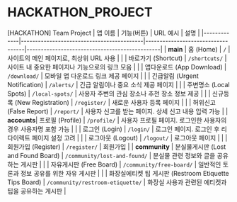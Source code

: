 # HACKATHON_PROJECT
[HACKATHON] Team Project
| 앱 이름     | 기능(버튼)                                 | URL 예시                          | 설명                                          |
|-------------|-------------------------------------------|-----------------------------------|-----------------------------------------------|
| **main**    | 홈 (Home)                                 | `/`                               | 사이트의 메인 페이지로, 최상위 URL 사용       |
|             | 바로가기 (Shortcut)                       | `/shortcuts/`                     | 사이트 내 중요한 페이지나 기능으로의 링크 모음 |
|             | 앱다운로드 (App Download)                 | `/download/`                      | 모바일 앱 다운로드 링크 제공 페이지           |
|             | 긴급알림 (Urgent Notification)            | `/alerts/`                        | 긴급 알림이나 중요 소식 제공 페이지           |
|             | 주변명소 (Local Spots)                    | `/local-spots/`                   | 사용자 주변의 관심 장소나 추천 장소 정보 제공  |
|             | 신규등록 (New Registration)               | `/register/`                      | 새로운 사용자 등록 페이지                     |
|             | 허위신고 (False Report)                   | `/report/`                        | 사용자 신고를 받는 페이지. 상세 신고 내용 입력 가능 |
| **accounts**| 프로필 (Profile)                          | `/profile/`                       | 사용자 프로필 페이지. 로그인한 사용자의 경우 사용자명 포함 가능 |
|             | 로그인 (Login)                            | `/login/`                         | 로그인 페이지. 로그인 후 리다이렉트 페이지 설정 고려 |
|             | 로그아웃 (Logout)                         | `/logout/`                         | 로그아웃 페이지                     |
|             | 회원가입 (Register)                      | `/register/`                        | 회원가입 |
| **community** | 분실물게시판 (Lost and Found Board)    | `/community/lost-and-found/`      | 분실물 관련 정보와 글을 공유하는 게시판        |
|             | 자유게시판 (Free Board)                   | `/community/free-board/`          | 일반적인 토론과 정보 공유를 위한 자유 게시판   |
|             | 화장실에티켓 팁 게시판 (Restroom Etiquette Tips Board) | `/community/restroom-etiquette/` | 화장실 사용과 관련된 에티켓과 팁을 공유하는 게시판 |
